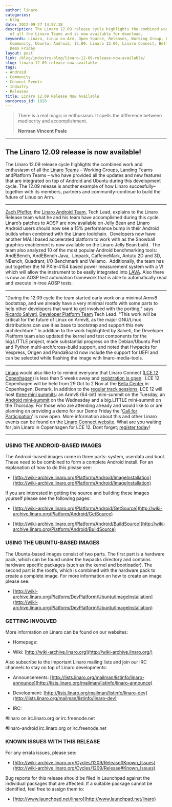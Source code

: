 ```yaml
---
author: linaro
categories:
- blog
date: 2012-09-27 14:57:38
description: The Linaro 12.09 release cycle highlights the combined work and enthusiasm
  of all the Linaro Teams and is now available for download.
keywords: Linaro, Linux on Arm, Open Source, Releases, Working Group, Landing Teams,
  Community, Ubuntu, Android, 12.09. Linaro 12.09, Linaro Connect, Bella Center, Copenhagen,
  Demo Friday
layout: post
link: /blog/industry-blog/linaro-12-09-release-now-available/
slug: linaro-12-09-release-now-available
tags:
- Android
- Community
- Connect Events
- Industry
- Releases
title: Linaro 12.09 Release Now Available
wordpress_id: 1920
---
```


>
> There is a real magic in enthusiasm. It spells the difference between mediocrity and accomplishment.
>
>
>
> **Norman Vincent Peale**
>

* * *

## The Linaro 12.09 release is now available!

The Linaro 12.09 release cycle highlights the combined work and enthusiasm of all the [Linaro Teams](/about/) – Working Groups, Landing Teams andPlatform Teams – who have provided all the updates and new features that are integrated on top of Android and Ubuntu during this development cycle. The 12.09 release is another example of how Linaro succesfully–together with its members, partners and community–continue to build the future of Linux on Arm.

* * *

[Zach Pfeffer](/about/), the [Linaro Android Team](/about/), Tech Lead, explains to the Linaro Release team what he and his team have accomplished during this cycle.  Linaro’s patches to AOSP are now available on Jelly Bean and Linaro Android users should now see a 15% performance bump in their Android builds when combined with the Linaro toolchain.  Developers now have another MALI based accelerated platform to work with as the Snowball graphics enablement is now available on the Linaro Jelly Bean build.  The team also analyzed 10 of the most popular Android benchmarking tools: AndEBench, AndEBench Java,  Linpack, CaffeineMark, Antutu 2D and 3D, NBench, Quadrant, I/O Benchmark and Vellamo.  Additionally, the team has put together the NI PXIe-4154 based power measurement system with a VI which will allow the instrument to be easily integrated into [LAVA](https://wiki-archive.linaro.org/Platform/LAVA). Also there is now an AOSP test automation framework that is able to automatically read and execute in-tree AOSP tests.


* * *

"During the 12.09 cycle the team started early work on a minimal Armv8 bootstrap, and we already have a very minimal rootfs with some parts to help other developers that want to get involved with the porting," says [Ricardo Salveti](/about/), [Developer Platform Team](/developers/) Tech Lead. "This work will be critical for the future of Linux on Armv8, as the major GNU/Linux distributions can use it as base to bootstrap and support this new architechture." In addition to the work highlighted by Salveti, the Developer Platform team also updated the kernel and test components for the big.LITTLE project, made substantial progress on the Debian/Ubuntu Perl and Python multi-arch/cross-build support, and noted that Hwpacks for Vexpress, Origen and PandaBoard now include the support for UEFI and can be selected while flashing the image with linaro-media-tools.

* * * 

[Linaro](/) would also like to to remind everyone that Linaro Connect ([LCE 12 Copenhagen](https://connect.linaro.org/resources/#welcome)) is less than 5 weeks away and [registration is open](https://connect.linaro.org/register/).  LCE 12 Copenhagen will be held from 29 Oct to 2 Nov at the [Bella Center](https://connect.linaro.org/resources/#travel) in Copenhagen, Demark. In addition to the [regular track sessions](https://connect.linaro.org/resources/#schedule), LCE 12 will host [three mini summits](/blog/linaro-android-armv864bit-and-big-little-mini-summits-to-be-held-at-lce-12-copenhagen/): an Armv8 (64-bit) mini-summit on the Tuesday, an [Android mini-summit](/blog/linaro-android-mini-summit-to-be-held-at-lce-12-in-copenhagen/) on the Wednesday and a big.LITTLE mini-summit on the Thursday. For those who are attending already and would like to or are planning on providing a demo for our Demo Friday the '[Call for Participation](/blog/lce-12-copenhagen-demo-friday-call-for-participation/)' is now open. More information about this and other Linaro events can be found on the [Linaro Connect website](https://connect.linaro.org/resources/#welcome). What are you waiting for join Linaro in Copenhagen for LCE 12. Dont forget; [register today](https://connect.linaro.org/register/)!


* * *


### USING THE ANDROID-BASED IMAGES

The Android-based images come in three parts: system, userdata and boot. These need to be combined to form a complete Android install. For an explanation of how to do this please see:

  * [http://wiki-archive.linaro.org/Platform/Android/ImageInstallation](http://wiki-archive.linaro.org/Platform/Android/ImageInstallation)

If you are interested in getting the source and building these images yourself please see the following pages:

  * [http://wiki-archive.linaro.org/Platform/Android/GetSource](http://wiki-archive.linaro.org/Platform/Android/GetSource)


  * [http://wiki-archive.linaro.org/Platform/Android/BuildSource](http://wiki-archive.linaro.org/Platform/Android/BuildSource)




### USING THE UBUNTU-BASED IMAGES

The Ubuntu-based images consist of two parts. The first part is a hardware pack, which can be found under the hwpacks directory and contains hardware specific packages (such as the kernel and bootloader). The second part is the rootfs, which is combined with the hardware pack to create a complete image. For more information on how to create an image please see:

  * [http://wiki-archive.linaro.org/Platform/DevPlatform/Ubuntu/ImageInstallation](http://wiki-archive.linaro.org/Platform/DevPlatform/Ubuntu/ImageInstallation)

### GETTING INVOLVED

More information on Linaro can be found on our websites:


  * Homepage: [](/)


  * Wiki: [http://wiki-archive.linaro.org](http://wiki-archive.linaro.org/)

Also subscribe to the important Linaro mailing lists and join our IRC channels to stay on top of Linaro developments:

  * Announcements: [http://lists.linaro.org/mailman/listinfo/linaro-announce](http://lists.linaro.org/mailman/listinfo/linaro-announce)


  * Development: [http://lists.linaro.org/mailman/listinfo/linaro-dev](http://lists.linaro.org/mailman/listinfo/linaro-dev)


  * IRC:


#linaro on irc.linaro.org or irc.freenode.net

#linaro-android irc.linaro.org or irc.freenode.net

### KNOWN ISSUES WITH THIS RELEASE

For any errata issues, please see:

  * [http://wiki-archive.linaro.org/Cycles/1209/Release#Known_Issues](http://wiki-archive.linaro.org/Cycles/1209/Release#Known_Issues)

Bug reports for this release should be filed in Launchpad against the individual packages that are affected. If a suitable package cannot be identified, feel free to assign them to:

  * [http://www.launchpad.net/linaro](http://www.launchpad.net/linaro)